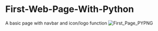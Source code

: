 # First-Web-Page-With-Python
A basic page with navbar and icon/logo function
![First_Page_PYPNG](https://user-images.githubusercontent.com/98667503/184515901-49d61648-7928-48ac-bd34-adcb29df3123.PNG)
